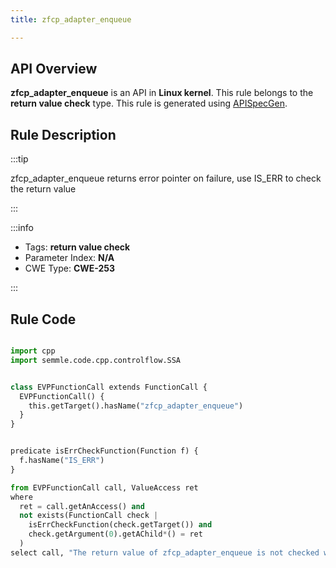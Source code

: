 ```yaml
---
title: zfcp_adapter_enqueue

---
```



## API Overview
**zfcp_adapter_enqueue** is an API in **Linux kernel**. This rule belongs to the **return value check** type. This rule is generated using [APISpecGen](../../tools/APISpecGen).
## Rule Description

:::tip

zfcp_adapter_enqueue returns error pointer on failure, use IS_ERR to check the return value

:::

:::info

- Tags: **return value check**
- Parameter Index: **N/A**
- CWE Type: **CWE-253**

:::

## Rule Code
```python

import cpp
import semmle.code.cpp.controlflow.SSA


class EVPFunctionCall extends FunctionCall {
  EVPFunctionCall() {
    this.getTarget().hasName("zfcp_adapter_enqueue")
  }
}


predicate isErrCheckFunction(Function f) {
  f.hasName("IS_ERR") 
}

from EVPFunctionCall call, ValueAccess ret
where
  ret = call.getAnAccess() and
  not exists(FunctionCall check |
    isErrCheckFunction(check.getTarget()) and
    check.getArgument(0).getAChild*() = ret
  )
select call, "The return value of zfcp_adapter_enqueue is not checked with IS_ERR."
    
```